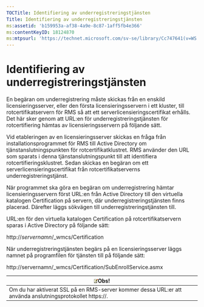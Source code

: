 ```yaml
---
TOCTitle: Identifiering av underregistreringstjänsten
Title: Identifiering av underregistreringstjänsten
ms:assetid: 'b159953a-af38-4a9e-8c87-1aff5fb4e366'
ms:contentKeyID: 18124870
ms:mtpsurl: 'https://technet.microsoft.com/sv-se/library/Cc747641(v=WS.10)'
---
```


Identifiering av underregistreringstjänsten
===========================================

En begäran om underregistrering måste skickas från en enskild licensieringsserver, eller den första licensieringsservern i ett kluster, till rotcertifikatservern för RMS så att ett serverlicensieringscertifikat erhålls. Det här sker genom att URL:en för underregistreringstjänsten för rotcertifiering hämtas av licensieringsservern på följande sätt.

Vid etableringen av en licensieringsserver skickas en fråga från installationsprogrammet för RMS till Active Directory om tjänstanslutningspunkten för rotcertifikatklustret. RMS använder den URL som sparats i denna tjänstanslutningspunkt till att identifiera rotcertifieringsklustret. Sedan skickas en begäran om ett serverlicensieringscertifikat från rotcertifikatserverns underregistreringstjänst.

När programmet ska göra en begäran om underregistrering hämtar licensieringsservern först URL:en från Active Directory till den virtuella katalogen Certification på servern, där underregistreringstjänsten finns placerad. Därefter läggs sökvägen till underregistreringstjänsten till.

URL:en för den virtuella katalogen Certification på rotcertifikatservern sparas i Active Directory på följande sätt:

http://*servernamn*/\_wmcs/Certification

När underregistreringstjänsten begärs på en licensieringsserver läggs namnet på programfilen för tjänsten till på följande sätt:

http://servernamn/\_wmcs/Certification/SubEnrollService.asmx

| ![](images/Cc747641.note(WS.10).gif)Obs!                                     |
|-----------------------------------------------------------------------------------------------------------|
| Om du har aktiverat SSL på en RMS-server kommer dessa URL:er att använda anslutningsprotokollet https://. |
